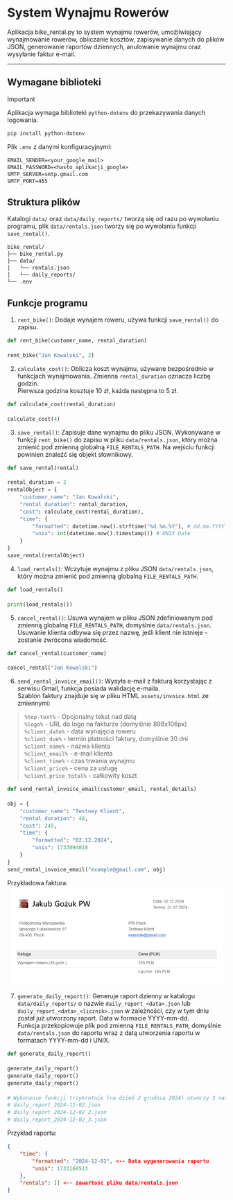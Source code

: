 # System Wynajmu Rowerów

Aplikacja bike_rental.py to system wynajmu rowerów, umożliwiający wynajmowanie rowerów, obliczanie kosztów, zapisywanie danych do plików JSON, generowanie raportów dziennych, anulowanie wynajmu oraz wysyłanie faktur e-mail.

---

## Wymagane biblioteki
> [!IMPORTANT]
> Aplikacja wymaga biblioteki `python-dotenv` do przekazywania danych logowania.
> ```bash
> pip install python-dotenv
> ```

Plik `.env` z danymi konfiguracyjnymi:
```env
EMAIL_SENDER=<your_google_mail>
EMAIL_PASSWORD=<hasło_aplikacji_google>
SMTP_SERVER=smtp.gmail.com
SMTP_PORT=465
```

## Struktura plików
Katalogi `data/` oraz `data/daily_reports/` tworzą się od razu po wywołaniu programu, plik `data/rentals.json` tworzy się po wywołaniu funkcji `save_rental()`.
```
bike_rental/
├── bike_rental.py
├── data/
│   └── rentals.json
│   └── daily_reports/
└── .env
```

## Funkcje programu
1. `rent_bike()`: Dodaje wynajem roweru, używa funkcji `save_rental()` do zapisu.
```py
def rent_bike(customer_name, rental_duration)

rent_bike("Jan Kowalski", 2)
```

2. `calculate_cost()`: Oblicza koszt wynajmu, używane bezpośrednio w funkcjach wynajmowania. Zmienna `rental_duration` oznacza liczbę godzin.<br>Pierwsza godzina kosztuje 10 zł, każda następna to 5 zł.
```py
def calculate_cost(rental_duration)

calculate_cost(4)
```

3. `save_rental()`: Zapisuje dane wynajmu do pliku JSON. Wykonywane w funkcji `rent_bike()` do zapisu w pliku `data/rentals.json`, który można zmienić pod zmienną globalną `FILE_RENTALS_PATH`. Na wejściu funkcji powinien znaleźć się objekt słownikowy.
```py
def save_rental(rental)

rental_duration = 2
rentalObject = {
    "customer_name": "Jan Kowalski",
    "rental_duration": rental_duration,
    "cost": calculate_cost(rental_duration),
    "time": {
        "formatted": datetime.now().strftime("%d.%m.%Y"), # dd.mm.YYYY
        "unix": int(datetime.now().timestamp()) # UNIX Date
    }
}
save_rental(rentalObject)
```

4. `load_rentals()`: Wczytuje wynajmu z pliku JSON `data/rentals.json`, który można zmienić pod zmienną globalną `FILE_RENTALS_PATH`.
```py
def load_rentals()

print(load_rentals())
```

5. `cancel_rental()`: Usuwa wynajem w pliku JSON zdefiniowanym pod zmienną globalną `FILE_RENTALS_PATH`, domyślnie `data/rentals.json`. Usuwanie klienta odbywa się przez nazwę, jeśli klient nie istnieje - zostanie zwrócona wiadomość.
```py
def cancel_rental(customer_name)

cancel_rental("Jan Kowalski")
```

6. `send_rental_invoice_email()`: Wysyła e-mail z fakturą korzystając z serwisu Gmail, funkcja posiada walidację e-maila.
<br>Szablon faktury znajduje się w pliku HTML `assets/invoice.html` ze zmiennymi:
> `%top-text%` - Opcjonalny tekst nad datą
> <br>`%logo%` - URL do logo na fakturze (domyślnie 898x106px)
> <br>`%client_date%` - data wynajęcia roweru
> <br>`%client_due%` - termin płatności faktury, domyślnie 30 dni
> <br>`%client_name%` - nazwa klienta
> <br>`%client_email%` - e-mail klienta
> <br>`%client_time%` - czas trwania wynajmu
> <br>`%client_price%` - cena za usługę
> <br>`%client_price_total%` - całkowity koszt
```py
def send_rental_invoice_email(customer_email, rental_details)

obj = {
    "customer_name": "Testowy Klient",
    "rental_duration": 48,
    "cost": 245,
    "time": {
        "formatted": "02.12.2024",
        "unix": 1733094018
    }
}
send_rental_invoice_email("example@gmail.com", obj)
```
Przykładowa faktura:
![image](https://raw.githubusercontent.com/JSanchoG/bike-rental/refs/heads/main/assets/invoice-example.png)

7. `generate_daily_report()`: Generuje raport dzienny w katalogu `data/daily_reports/` o nazwie `daily_report_<data>.json` lub `daily_report_<data>_<licznik>.json` w zależności, czy w tym dniu został już utworzony raport. Data w formacie YYYY-mm-dd.<br>Funkcja przekopiowuje plik pod zmienną `FILE_RENTALS_PATH`, domyślnie `data/rentals.json` do raportu wraz z datą utworzenia raportu w formatach YYYY-mm-dd i UNIX.
```py
def generate_daily_report()

generate_daily_report()
generate_daily_report()
generate_daily_report()

# Wykonanie funkcji trzykrotnie (na dzień 2 grudnia 2024) utworzy 3 następujące pliki:
# daily_report_2024-12-02.json
# daily_report_2024-12-02_2.json
# daily_report_2024-12-02_3.json
```
Przykład raportu:
```json
{
    "time": {
        "formatted": "2024-12-02", <-- Data wygenerowania raportu
        "unix": 1733160513
    },
    "rentals": [] <-- zawartość pliku data/rentals.json
}
```